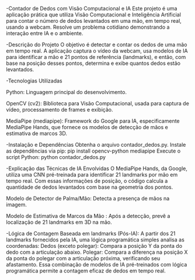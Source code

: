-Contador de Dedos com Visão Computacional e IA
Este projeto é uma aplicação prática que utiliza Visão Computacional e Inteligência Artificial para contar o número de dedos levantados em uma mão, em tempo real, usando a webcam. Resolve um problema cotidiano demonstrando a interação entre IA e o ambiente.


-Descrição do Projeto
O objetivo é detectar e contar os dedos de uma mão em tempo real. A aplicação captura o vídeo da webcam, usa modelos de IA para identificar a mão e 21 pontos de referência (landmarks), e então, com base na posição desses pontos, determina e exibe quantos dedos estão levantados.


-Tecnologias Utilizadas

Python: Linguagem principal do desenvolvimento.

OpenCV (cv2): Biblioteca para Visão Computacional, usada para captura de vídeo, processamento de frames e exibição.

MediaPipe (mediapipe): Framework do Google para IA, especificamente MediaPipe Hands, que fornece os modelos de detecção de mãos e estimativa de marcos 3D.


-Instalação e Dependências
Obtenha o arquivo contador_dedos.py.
Instale as dependências via pip: pip install opencv-python mediapipe
Execute o script Python: python contador_dedos.py


-Explicação das Técnicas de IA Envolvidas
O MediaPipe Hands, da Google, utiliza uma CNN pré-treinada para identificar 21 landmarks por mão em tempo real. Com essas informações de posição, o código calcula a quantidade de dedos levantados com base na geometria dos pontos.

Modelo de Detector de Palma/Mão: Detecta a presença de mãos na imagem.

Modelo de Estimativa de Marcos da Mão : Após a detecção, prevê a localização de 21 landmarks em 3D na mão.


-Lógica de Contagem Baseada em landmarks (Pós-IA): A partir dos 21 landmarks fornecidos pela IA, uma lógica programática simples analisa as coordenadas:
Dedos (exceto polegar): Compara a posição Y da ponta do dedo com a articulação abaixo.
Polegar: Compara a diferença na posição X da ponta do polegar com a articulação próxima, verificando seu afastamento.
Essa combinação de modelos de IA pré-treinados com lógica programática permite a contagem eficaz de dedos em tempo real.
